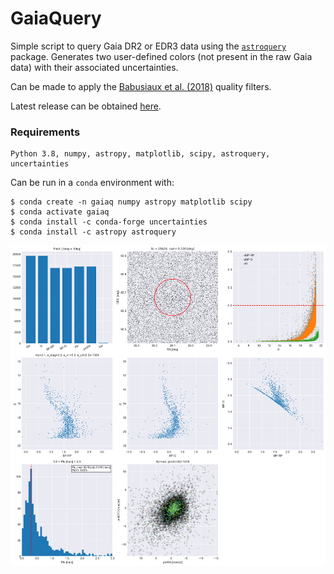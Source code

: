 # GaiaQuery

Simple script to query Gaia DR2 or EDR3 data using the
[`astroquery`](https://astroquery.readthedocs.io) package. Generates two user-defined colors (not present in the raw Gaia data) with their associated uncertainties.

Can be made to apply the [Babusiaux et al. (2018)](https://ui.adsabs.harvard.edu/abs/2018A%26A...616A..10G/abstract) quality filters.

Latest release can be obtained [here](https://github.com/Gabriel-p/GaiaQuery/releases).

### Requirements

    Python 3.8, numpy, astropy, matplotlib, scipy, astroquery, uncertainties

Can be run in a `conda` environment with:

    $ conda create -n gaiaq numpy astropy matplotlib scipy
    $ conda activate gaiaq
    $ conda install -c conda-forge uncertainties
    $ conda install -c astropy astroquery

![Alt text](out.png?raw=true)